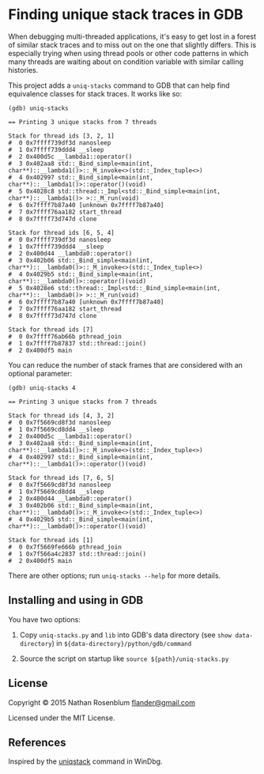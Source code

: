 # Finding unique stack traces in GDB

When debugging multi-threaded applications, it's easy to get lost in a forest
of similar stack traces and to miss out on the one that slightly differs. This
is especially trying when using thread pools or other code patterns in which
many threads are waiting about on condition variable with similar calling
histories.

This project adds a `uniq-stacks` command to GDB that can help find equivalence
classes for stack traces. It works like so:

```
(gdb) uniq-stacks

== Printing 3 unique stacks from 7 threads

Stack for thread ids [3, 2, 1]
#  0 0x7ffff739df3d nanosleep
#  1 0x7ffff739ddd4 __sleep
#  2 0x400d5c __lambda1::operator()
#  3 0x402aa8 std::_Bind_simple<main(int, char**)::__lambda1()>::_M_invoke<>(std::_Index_tuple<>)
#  4 0x402997 std::_Bind_simple<main(int, char**)::__lambda1()>::operator()(void)
#  5 0x4028c8 std::thread::_Impl<std::_Bind_simple<main(int, char**)::__lambda1()> >::_M_run(void)
#  6 0x7ffff7b87a40 [unknown 0x7ffff7b87a40]
#  7 0x7ffff76aa182 start_thread
#  8 0x7ffff73d747d clone

Stack for thread ids [6, 5, 4]
#  0 0x7ffff739df3d nanosleep
#  1 0x7ffff739ddd4 __sleep
#  2 0x400d44 __lambda0::operator()
#  3 0x402b06 std::_Bind_simple<main(int, char**)::__lambda0()>::_M_invoke<>(std::_Index_tuple<>)
#  4 0x4029b5 std::_Bind_simple<main(int, char**)::__lambda0()>::operator()(void)
#  5 0x4028e6 std::thread::_Impl<std::_Bind_simple<main(int, char**)::__lambda0()> >::_M_run(void)
#  6 0x7ffff7b87a40 [unknown 0x7ffff7b87a40]
#  7 0x7ffff76aa182 start_thread
#  8 0x7ffff73d747d clone

Stack for thread ids [7]
#  0 0x7ffff76ab66b pthread_join
#  1 0x7ffff7b87837 std::thread::join()
#  2 0x400df5 main
```

You can reduce the number of stack frames that are considered with an optional
parameter:

```
(gdb) uniq-stacks 4

== Printing 3 unique stacks from 7 threads

Stack for thread ids [4, 3, 2]
#  0 0x7f5669cd8f3d nanosleep
#  1 0x7f5669cd8dd4 __sleep
#  2 0x400d5c __lambda1::operator()
#  3 0x402aa8 std::_Bind_simple<main(int, char**)::__lambda1()>::_M_invoke<>(std::_Index_tuple<>)
#  4 0x402997 std::_Bind_simple<main(int, char**)::__lambda1()>::operator()(void)

Stack for thread ids [7, 6, 5]
#  0 0x7f5669cd8f3d nanosleep
#  1 0x7f5669cd8dd4 __sleep
#  2 0x400d44 __lambda0::operator()
#  3 0x402b06 std::_Bind_simple<main(int, char**)::__lambda0()>::_M_invoke<>(std::_Index_tuple<>)
#  4 0x4029b5 std::_Bind_simple<main(int, char**)::__lambda0()>::operator()(void)

Stack for thread ids [1]
#  0 0x7f5669fe666b pthread_join
#  1 0x7f566a4c2837 std::thread::join()
#  2 0x400df5 main

```

There are other options; run `uniq-stacks --help` for more details.

## Installing and using in GDB

You have two options:

 1. Copy `uniq-stacks.py` and `lib` into GDB's data directory (see `show
    data-directory`) in `${data-directory}/python/gdb/command`

 2. Source the script on startup like `source ${path}/uniq-stacks.py`

## License

Copyright © 2015 Nathan Rosenblum flander@gmail.com

Licensed under the MIT License.

## References

Inspired by the
[uniqstack](https://msdn.microsoft.com/en-us/library/windows/hardware/ff565548(v=vs.85).aspx)
command in WinDbg.

